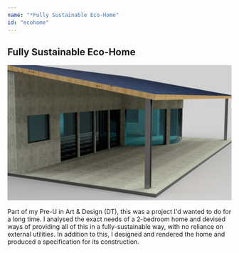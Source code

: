 ```yaml
---
name: "*Fully Sustainable Eco-Home"
id: "ecohome"
---
```


<h2>Fully Sustainable Eco-Home</h2>
<img src="img/portfolio/c3p/c3p-tile.png">
<p>Part of my Pre-U in Art & Design (DT), this was a project I'd wanted to do for a long time. I analysed the exact needs of a 2-bedroom home and devised ways of providing all of this in a fully-sustainable way, with no reliance on external utilities. In addition to this, I designed and rendered the home and produced a specification for its construction.</p>
